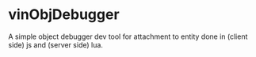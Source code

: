 # vinObjDebugger
 A simple object debugger dev tool for attachment to entity done in (client side) js and (server side) lua.
